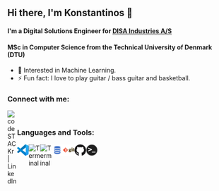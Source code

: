 ## Hi there, I'm Konstantinos 👋 


#### I'm a Digital Solutions Engineer for [DISA Industries A/S][website]
#### MSc in Computer Science from the Technical University of Denmark (DTU)


- 🔭 Interested in Machine Learning.
- ⚡ Fun fact: I love to play guitar / bass guitar and basketball.

### Connect with me:

[<img align="left" alt="codeSTACKr | LinkedIn" width="22px" src="https://raw.githubusercontent.com/yushi1007/yushi1007/main/images/linkedin.svg" />][linkedin]
<br />
### Languages and Tools:

[<img align="left" alt="Visual Studio Code" width="26px" src="https://raw.githubusercontent.com/github/explore/80688e429a7d4ef2fca1e82350fe8e3517d3494d/topics/visual-studio-code/visual-studio-code.png" />][raw]
[<img align="left" alt="Terminal" width="26px" src="https://i.postimg.cc/pdHX0Yh0/python.png)](https://postimg.cc/pmsHrjB8" />][raw]
[<img align="left" alt="Terminal" width="26px" src="https://i.postimg.cc/Qd0hbGDM/spyder.png)](https://postimg.cc/bZD7y5sX" />][raw]
[<img align="left" alt="SQL" width="26px" src="https://raw.githubusercontent.com/github/explore/80688e429a7d4ef2fca1e82350fe8e3517d3494d/topics/sql/sql.png" />][raw]
[<img align="left" alt="Git" width="26px" src="https://raw.githubusercontent.com/github/explore/80688e429a7d4ef2fca1e82350fe8e3517d3494d/topics/git/git.png" />][raw]
[<img align="left" alt="GitHub" width="26px" src="https://raw.githubusercontent.com/github/explore/78df643247d429f6cc873026c0622819ad797942/topics/github/github.png" />][raw]
[<img align="left" alt="Terminal" width="26px" src="https://raw.githubusercontent.com/github/explore/80688e429a7d4ef2fca1e82350fe8e3517d3494d/topics/terminal/terminal.png" />][raw]
<br />


<br />

[website]: https://www.disagroup.com/en-gb/
[linkedin]: https://www.linkedin.com/in/kspyr/
[raw]: https://github.com/kspyrikos 
